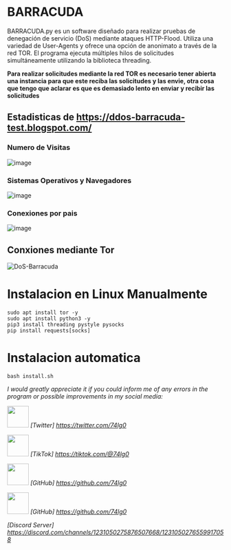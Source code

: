# BARRACUDA
BARRACUDA.py es un software diseñado para realizar pruebas de denegación de servicio (DoS) mediante ataques HTTP-Flood. Utiliza una variedad de User-Agents y ofrece una opción de anonimato a través de la red TOR. El programa ejecuta múltiples hilos de solicitudes simultáneamente utilizando la biblioteca threading.

**Para realizar solicitudes mediante la red TOR es necesario tener abierta una instancia para que este reciba las solicitudes y las envie, otra cosa que tengo que aclarar es que es demasiado lento en enviar y recibir las solicitudes**
## Estadisticas de https://ddos-barracuda-test.blogspot.com/
### Numero de Visitas
![image](https://github.com/74lg0/BARRACUDA/assets/111157836/d7daf20d-59f9-4b4a-aedb-bd979338d72d)

### Sistemas Operativos y Navegadores
![image](https://github.com/74lg0/BARRACUDA/assets/111157836/61cd17d3-722c-42d0-a243-28e9e860a62a)

### Conexiones por pais
![image](https://github.com/74lg0/BARRACUDA/assets/111157836/e76f6444-e82e-4622-af75-5b629eea172f)

## Conxiones mediante Tor
![DoS-Barracuda](https://github.com/74lg0/BARRACUDA/assets/111157836/23cf5026-88e9-4427-be00-3228c543effe)

# Instalacion en Linux Manualmente
    sudo apt install tor -y
    sudo apt install python3 -y
    pip3 install threading pystyle pysocks
    pip install requests[socks]

# Instalacion automatica
    bash install.sh

*I would greatly appreciate it if you could inform me of any errors in the program or possible improvements in my social media:*

<img src='https://github.com/74lg0/PyMalwareOS/assets/111157836/65fb859b-450a-421d-aa8b-fb25c74652c5'  height='50' width='50'> *[Twitter] https://twitter.com/74lg0*

<img src='https://github.com/74lg0/PyMalwareOS/assets/111157836/8e76c3f2-3a23-466b-a965-3816c51e8b34' height='50' width='50'>  *[TikTok] https://tiktok.com/@74lg0*

<img src='https://github.com/74lg0/PyMalwareOS/assets/111157836/c7a9f83c-c9c9-4ca2-a6c7-704ea2512331' height='50' width='50'> *[GitHub] https://github.com/74lg0*

<img src='https://github.com/74lg0/PyMalwareOS/assets/111157836/c7a9f83c-c9c9-4ca2-a6c7-704ea2512331' height='50' width='50'> *[GitHub] https://github.com/74lg0*

*[Discord Server] https://discord.com/channels/1231050275876507668/1231050276559917058*
